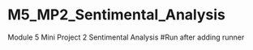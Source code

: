 # M5_MP2_Sentimental_Analysis
Module 5 Mini Project 2 Sentimental Analysis
#Run after adding runner
